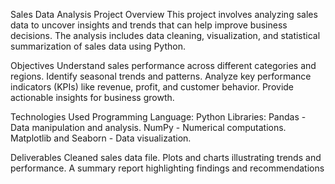 Sales Data Analysis
Project Overview
This project involves analyzing sales data to uncover insights and trends that can help improve business decisions. The analysis includes data cleaning, visualization, and statistical summarization of sales data using Python.

Objectives
Understand sales performance across different categories and regions.
Identify seasonal trends and patterns.
Analyze key performance indicators (KPIs) like revenue, profit, and customer behavior.
Provide actionable insights for business growth.

Technologies Used
Programming Language: Python
Libraries:
Pandas - Data manipulation and analysis.
NumPy - Numerical computations.
Matplotlib and Seaborn - Data visualization.

Deliverables
Cleaned sales data file.
Plots and charts illustrating trends and performance.
A summary report highlighting findings and recommendations
